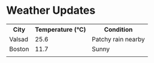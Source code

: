# Weather Updates

<!-- WEATHER-UPDATE-START -->
<table><tr><th>City</th><th>Temperature (°C)</th><th>Condition</th></tr><tr><td>Valsad</td><td>25.6</td><td>Patchy rain nearby</td></tr><tr><td>Boston</td><td>11.7</td><td>Sunny</td></tr><tr><td></td><td></td><td></td></tr></table>
<!-- WEATHER-UPDATE-END -->
